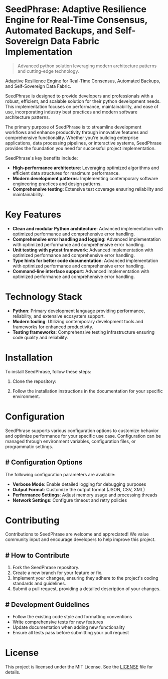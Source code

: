 <!-- fallback_SeedPhrase_20250803003844_77891 -->

# SeedPhrase: Adaptive Resilience Engine for Real-Time Consensus, Automated Backups, and Self-Sovereign Data Fabric Implementation
> Advanced python solution leveraging modern architecture patterns and cutting-edge technology.

Adaptive Resilience Engine for Real-Time Consensus, Automated Backups, and Self-Sovereign Data Fabric.

SeedPhrase is designed to provide developers and professionals with a robust, efficient, and scalable solution for their python development needs. This implementation focuses on performance, maintainability, and ease of use, incorporating industry best practices and modern software architecture patterns.

The primary purpose of SeedPhrase is to streamline development workflows and enhance productivity through innovative features and comprehensive functionality. Whether you're building enterprise applications, data processing pipelines, or interactive systems, SeedPhrase provides the foundation you need for successful project implementation.

SeedPhrase's key benefits include:

* **High-performance architecture**: Leveraging optimized algorithms and efficient data structures for maximum performance.
* **Modern development patterns**: Implementing contemporary software engineering practices and design patterns.
* **Comprehensive testing**: Extensive test coverage ensuring reliability and maintainability.

# Key Features

* **Clean and modular Python architecture**: Advanced implementation with optimized performance and comprehensive error handling.
* **Comprehensive error handling and logging**: Advanced implementation with optimized performance and comprehensive error handling.
* **Unit testing with pytest framework**: Advanced implementation with optimized performance and comprehensive error handling.
* **Type hints for better code documentation**: Advanced implementation with optimized performance and comprehensive error handling.
* **Command-line interface support**: Advanced implementation with optimized performance and comprehensive error handling.

# Technology Stack

* **Python**: Primary development language providing performance, reliability, and extensive ecosystem support.
* **Modern tooling**: Utilizing contemporary development tools and frameworks for enhanced productivity.
* **Testing frameworks**: Comprehensive testing infrastructure ensuring code quality and reliability.

# Installation

To install SeedPhrase, follow these steps:

1. Clone the repository:


2. Follow the installation instructions in the documentation for your specific environment.

# Configuration

SeedPhrase supports various configuration options to customize behavior and optimize performance for your specific use case. Configuration can be managed through environment variables, configuration files, or programmatic settings.

## # Configuration Options

The following configuration parameters are available:

* **Verbose Mode**: Enable detailed logging for debugging purposes
* **Output Format**: Customize the output format (JSON, CSV, XML)
* **Performance Settings**: Adjust memory usage and processing threads
* **Network Settings**: Configure timeout and retry policies

# Contributing

Contributions to SeedPhrase are welcome and appreciated! We value community input and encourage developers to help improve this project.

## # How to Contribute

1. Fork the SeedPhrase repository.
2. Create a new branch for your feature or fix.
3. Implement your changes, ensuring they adhere to the project's coding standards and guidelines.
4. Submit a pull request, providing a detailed description of your changes.

## # Development Guidelines

* Follow the existing code style and formatting conventions
* Write comprehensive tests for new features
* Update documentation when adding new functionality
* Ensure all tests pass before submitting your pull request

# License

This project is licensed under the MIT License. See the [LICENSE](https://github.com/ludo53/SeedPhrase/blob/main/LICENSE) file for details.
